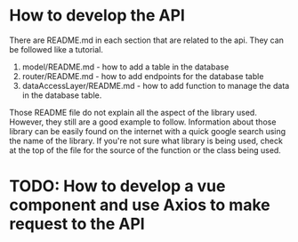# How to develop the API

There are README.md in each section that are related to the api. They can be followed like a tutorial. 
1. model/README.md - how to add a table in the database
2. router/README.md - how to add endpoints for the database table
3. dataAccessLayer/README.md - how to add function to manage the data in the database table.

Those README file do not explain all the aspect of the library used. However, they still are a good example to follow. Information about those library can be easily found on the internet with a quick google search using the name of the library. If you're not sure what library is being used, check at the top of the file for the source of the function or the class being used.

# TODO: How to develop a vue component and use Axios to make request to the API